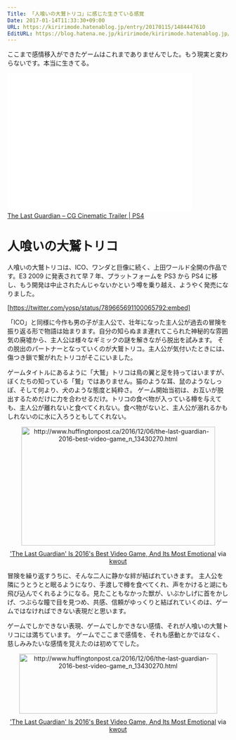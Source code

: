 ```yaml
---
Title: 「人喰いの大鷲トリコ」に感じた生きている感覚
Date: 2017-01-14T11:33:30+09:00
URL: https://kiririmode.hatenablog.jp/entry/20170115/1484447610
EditURL: https://blog.hatena.ne.jp/kiririmode/kiririmode.hatenablog.jp/atom/entry/10328749687206806402
---
```


ここまで感情移入ができたゲームはこれまでありませんでした。もう現実と変わらないです。本当に生きてる。


<iframe width="420" height="315" frameborder="0" allowfullscreen="" src="//www.youtube.com/embed/Kew-LgiyfN4"></iframe><br><a href="https://youtube.com/watch?v=Kew-LgiyfN4">The Last Guardian – CG Cinematic Trailer | PS4</a>

# 人喰いの大鷲トリコ

人喰いの大鷲トリコは、ICO、ワンダと巨像に続く、上田ワールド全開の作品です。E3 2009 に発表されて早 7 年、プラットフォームを PS3 から PS4 に移し、もう開発は中止されたんじゃないかという噂を乗り越え、ようやく発売になりました。

[https://twitter.com/yosp/status/789665691100065792:embed]

「ICO」と同様に今作も男の子が主人公で、壮年になった主人公が過去の冒険を振り返る形で物語は始まります。自分の知らぬまま連れてこられた神秘的な雰囲気の廃墟から、主人公は様々なギミックの謎を解きながら脱出を試みます。
その脱出のパートナーとなっていくのが大鷲トリコ。主人公が気付いたときには、傷つき鎖で繋がれたトリコがそこにいました。

ゲームタイトルにあるように「大鷲」トリコは鳥の翼と足を持ってはいますが、ぼくたちの知っている「鷲」ではありません。猫のような耳、鼠のようなしっぽ、そして何より、犬のような態度と純粋さ。
ゲーム開始当初は、お互いが脱出するためだけに力を合わせるだけ。トリコの食べ物が入っている樽を与えても、主人公が離れないと食べてくれない。食べ物がないと、主人公が溺れるかもしれないのに水に入ろうともしてくれない。

<div class="kwout" style="text-align: center;"><a href="http://www.huffingtonpost.ca/2016/12/06/the-last-guardian-2016-best-video-game_n_13430270.html"><img src="http://kwout.com/cutout/7/u4/xz/8pm_bor.jpg" alt="http://www.huffingtonpost.ca/2016/12/06/the-last-guardian-2016-best-video-game_n_13430270.html" title="'The Last Guardian' Is 2016's Best Video Game, And Its Most Emotional" width="441" height="270" style="border: none;" /></a><p style="margin-top: 10px; text-align: center;"><a href="http://www.huffingtonpost.ca/2016/12/06/the-last-guardian-2016-best-video-game_n_13430270.html">'The Last Guardian' Is 2016's Best Video Game, And Its Most Emotional</a> via <a href="http://kwout.com/quote/7u4xz8pm">kwout</a></p></div>

冒険を繰り返すうちに、そんな二人に静かな絆が結ばれていきます。
主人公を隣にうとうとと眠るようになり、手渡しで樽を食べてくれ、声をかけると湖にも飛び込んでくれるようになる。見たこともなかった獣が、いぶかしげに首をかしげ、つぶらな瞳で目を見つめ、共感、信頼がゆっくりと結ばれていくのは、ゲームではなければできない表現だと思います。


ゲームでしかできない表現、ゲームでしかできない感情、それが人喰いの大鷲トリコには満ちています。
ゲームでここまで感情を、それも感動とかではなく、慈しみみたいな感情を覚えたのは初めてでした。

<div class="kwout" style="text-align: center;"><a href="http://www.huffingtonpost.ca/2016/12/06/the-last-guardian-2016-best-video-game_n_13430270.html"><img src="http://kwout.com/cutout/y/8i/f2/ukn_bor.jpg" alt="http://www.huffingtonpost.ca/2016/12/06/the-last-guardian-2016-best-video-game_n_13430270.html" title="'The Last Guardian' Is 2016's Best Video Game, And Its Most Emotional" width="451" height="136" style="border: none;" /></a><p style="margin-top: 10px; text-align: center;"><a href="http://www.huffingtonpost.ca/2016/12/06/the-last-guardian-2016-best-video-game_n_13430270.html">'The Last Guardian' Is 2016's Best Video Game, And Its Most Emotional</a> via <a href="http://kwout.com/quote/y8if2ukn">kwout</a></p></div>
